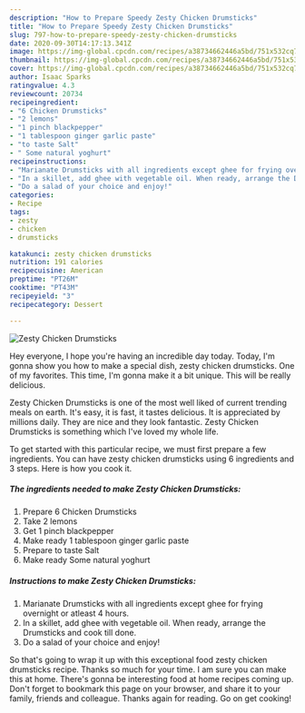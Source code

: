 ```yaml
---
description: "How to Prepare Speedy Zesty Chicken Drumsticks"
title: "How to Prepare Speedy Zesty Chicken Drumsticks"
slug: 797-how-to-prepare-speedy-zesty-chicken-drumsticks
date: 2020-09-30T14:17:13.341Z
image: https://img-global.cpcdn.com/recipes/a38734662446a5bd/751x532cq70/zesty-chicken-drumsticks-recipe-main-photo.jpg
thumbnail: https://img-global.cpcdn.com/recipes/a38734662446a5bd/751x532cq70/zesty-chicken-drumsticks-recipe-main-photo.jpg
cover: https://img-global.cpcdn.com/recipes/a38734662446a5bd/751x532cq70/zesty-chicken-drumsticks-recipe-main-photo.jpg
author: Isaac Sparks
ratingvalue: 4.3
reviewcount: 20734
recipeingredient:
- "6 Chicken Drumsticks"
- "2 lemons"
- "1 pinch blackpepper"
- "1 tablespoon ginger garlic paste"
- "to taste Salt"
- " Some natural yoghurt"
recipeinstructions:
- "Marianate Drumsticks with all ingredients except ghee for frying overnight or atleast 4 hours."
- "In a skillet, add ghee with vegetable oil. When ready, arrange the Drumsticks and cook till done."
- "Do a salad of your choice and enjoy!"
categories:
- Recipe
tags:
- zesty
- chicken
- drumsticks

katakunci: zesty chicken drumsticks 
nutrition: 191 calories
recipecuisine: American
preptime: "PT26M"
cooktime: "PT43M"
recipeyield: "3"
recipecategory: Dessert

---
```



![Zesty Chicken Drumsticks](https://img-global.cpcdn.com/recipes/a38734662446a5bd/751x532cq70/zesty-chicken-drumsticks-recipe-main-photo.jpg)

Hey everyone, I hope you're having an incredible day today. Today, I'm gonna show you how to make a special dish, zesty chicken drumsticks. One of my favorites. This time, I'm gonna make it a bit unique. This will be really delicious.

Zesty Chicken Drumsticks is one of the most well liked of current trending meals on earth. It's easy, it is fast, it tastes delicious. It is appreciated by millions daily. They are nice and they look fantastic. Zesty Chicken Drumsticks is something which I've loved my whole life.




To get started with this particular recipe, we must first prepare a few ingredients. You can have zesty chicken drumsticks using 6 ingredients and 3 steps. Here is how you cook it.

<!--inarticleads1-->

##### The ingredients needed to make Zesty Chicken Drumsticks:

1. Prepare 6 Chicken Drumsticks
1. Take 2 lemons
1. Get 1 pinch blackpepper
1. Make ready 1 tablespoon ginger garlic paste
1. Prepare to taste Salt
1. Make ready  Some natural yoghurt




<!--inarticleads2-->

##### Instructions to make Zesty Chicken Drumsticks:

1. Marianate Drumsticks with all ingredients except ghee for frying overnight or atleast 4 hours.
1. In a skillet, add ghee with vegetable oil. When ready, arrange the Drumsticks and cook till done.
1. Do a salad of your choice and enjoy!




So that's going to wrap it up with this exceptional food zesty chicken drumsticks recipe. Thanks so much for your time. I am sure you can make this at home. There's gonna be interesting food at home recipes coming up. Don't forget to bookmark this page on your browser, and share it to your family, friends and colleague. Thanks again for reading. Go on get cooking!
